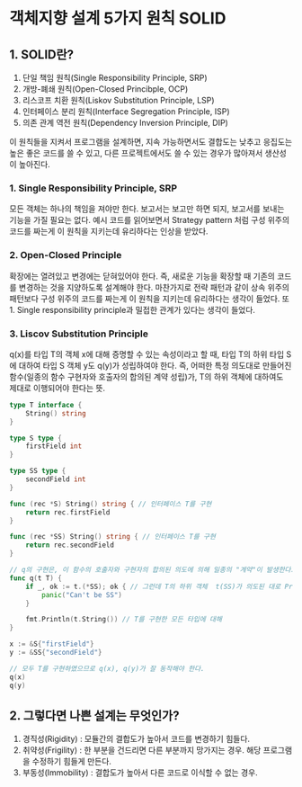 # **객체지향 설계 5가지 원칙 SOLID**

## **1. SOLID란?**
1. 단일 책임 원칙(Single Responsibility Principle, SRP)
2. 개방-폐쇄 원칙(Open-Closed Princibple, OCP)
3. 리스코프 치환 원칙(Liskov Substitution Principle, LSP)
4. 인터페이스 분리 원칙(Interface Segregation Principle, ISP)
5. 의존 관계 역전 원칙(Dependency Inversion Principle, DIP)

이 원칙들을 지켜서 프로그램을 설계하면, 지속 가능하면서도 결합도는 낮추고 응집도는 높은 좋은 코드를 쓸 수 있고, 다른 프로젝트에서도 쓸 수 있는 경우가 많아져서 생산성이 높아진다.

### **1. Single Responsibility Principle, SRP**
모든 객체는 하나의 책임을 져야만 한다. 보고서는 보고만 하면 되지, 보고서를 보내는 기능을 가질 필요는 없다. 예시 코드를 읽어보면서 Strategy pattern 처럼 구성 위주의 코드를 짜는게 이 원칙을 지키는데 유리하다는 인상을 받았다.

### **2. Open-Closed Principle**
확장에는 열려있고 변경에는 닫혀있어야 한다. 즉, 새로운 기능을 확장할 때 기존의 코드를 변경하는 것을 지양하도록 설계해야 한다. 마찬가지로 전략 패턴과 같이 상속 위주의 패턴보다 구성 위주의 코드를 짜는게 이 원칙을 지키는데 유리하다는 생각이 들었다. 또 1. Single responsibility principle과 밀접한 관계가 있다는 생각이 들었다.

### **3. Liscov Substitution Principle**
q(x)를 타입 T의 객체 x에 대해 증명할 수 있는 속성이라고 할 때, 타입 T의 하위 타입 S에 대하여 타입 S 객체 y도 q(y)가 성립하여야 한다. 즉, 어떠한 특정 의도대로 만들어진 함수(일종의 함수 구현자와 호출자의 합의된 계약 성립)가, T의 하위 객체에 대하여도 제대로 이행되어야 한다는 뜻.

```Go
type T interface {
    String() string
}

type S type {
    firstField int
}

type SS type {
    secondField int
}

func (rec *S) String() string { // 인터페이스 T를 구현
    return rec.firstField
}

func (rec *SS) String() string { // 인터페이스 T를 구현
    return rec.secondField
}

// q의 구현은, 이 함수의 호출자와 구현자의 합의된 의도에 의해 일종의 "계약"이 발생한다고 볼 수 있다.
func q(t T) {
    if _, ok := t.(*SS); ok { // 그런데 T의 하위 객체  t(SS)가 의도된 대로 Println을 이행하지 않고 panic해버린다면 리스코프 치환 법칙을 위반하는 코드이다.
        panic("Can't be SS")
    }

    fmt.Println(t.String()) // T를 구현한 모든 타입에 대해 
}

x := &S{"firstField"}
y := &SS{"secondField"}

// 모두 T를 구현하였으므로 q(x), q(y)가 잘 동작해야 한다.
q(x)
q(y)

```



## **2. 그렇다면 나쁜 설계는 무엇인가?**
1. 경직성(Rigidity) : 모듈간의 결합도가 높아서 코드를 변경하기 힘들다.
2. 취약성(Frigility) : 한 부분을 건드리면 다른 부분까지 망가지는 경우. 해당 프로그램을 수정하기 힘들게 만든다.
3. 부동성(Immobility) : 결합도가 높아서 다른 코드로 이식할 수 없는 경우.

